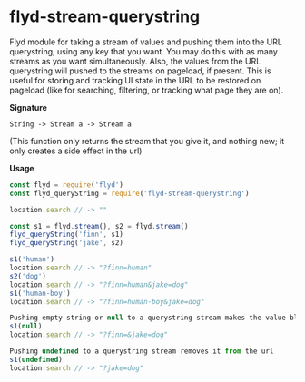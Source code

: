 
# flyd-stream-querystring

Flyd module for taking a stream of values and pushing them into the URL querystring, using any key that you want. You may do this with as many streams as you want simultaneously. Also, the values from the URL querystring will pushed to the streams on pageload, if present. This is useful for storing and tracking UI state in the URL to be restored on pageload (like for searching, filtering, or tracking what page they are on).

__Signature__

`String -> Stream a -> Stream a`

(This function only returns the stream that you give it, and nothing new; it only creates a side effect in the url)

__Usage__

```javascript
const flyd = require('flyd')
const flyd_queryString = require('flyd-stream-querystring')

location.search // -> ""

const s1 = flyd.stream(), s2 = flyd.stream()
flyd_queryString('finn', s1)
flyd_queryString('jake', s2)

s1('human')
location.search // -> "?finn=human"
s2('dog')
location.search // -> "?finn=human&jake=dog"
s1('human-boy') 
location.search // -> "?finn=human-boy&jake=dog"

Pushing empty string or null to a querystring stream makes the value blank
s1(null)
location.search // -> "?finn=&jake=dog"

Pushing undefined to a querystring stream removes it from the url
s1(undefined)
location.search // -> "?jake=dog"
```

